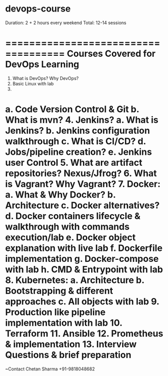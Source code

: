 # devops-course
Duration: 2 + 2 hours every weekend
Total: 12-14 sessions

====================================
Courses Covered for DevOps Learning
====================================
1. What is DevOps? Why DevOps?
2. Basic Linux with lab
3. 
  a. Code Version Control & Git
  b. What is mvn?
4. Jenkins?
  a. What is Jenkins?
  b. Jenkins configuration walkthrough
  c. What is CI/CD?
  d. Jobs/pipeline creation?
  e. Jenkins user Control
5. What are artifact repositories? Nexus/Jfrog?
6. What is Vagrant? Why Vagrant?
7. Docker:
  a. What & Why Docker?
  b. Architecture
  c. Docker alternatives?
  d. Docker containers lifecycle & walkthrough with commands execution/lab
  e. Docker object explanation with live lab
  f. Dockerfile implementation
  g. Docker-compose with lab
  h. CMD & Entrypoint with lab
8. Kubernetes:
  a. Architecture
  b. Bootstrapping & different approaches
  c. All objects with lab
9. Production like pipeline implementation with lab
10. Terraform
11.  Ansible
12. Prometheus & implementation
13. Interview Questions & brief preparation
=====================================================

~Contact
Chetan Sharma
+91-9818048682
